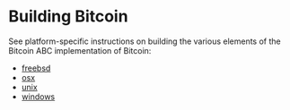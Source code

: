 Building Bitcoin
================

See platform-specific instructions on building the various
elements of the Bitcoin ABC implementation of Bitcoin:
- [freebsd](doc/build-freebsd.md)
- [osx](doc/build-osx.md)
- [unix](doc/build-unix.md)
- [windows](doc/build-windows.md)
